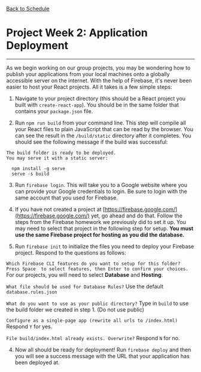 [Back to Schedule](../schedule.md)

# Project Week 2: Application Deployment

---

As we begin working on our group projects, you may be wondering how to publish your applications from your local machines onto a globally accessible server on the internet. With the help of Firebase, it's never been easier to host your React projects. All it takes is a few simple steps:

1. Navigate to your project directory (this should be a React project you built with `create-react-app`). You should be in the same folder that contains your `package.json` file.

2. Run `npm run build` from your command line. This step will compile all your React files to plain JavaScript that can be read by the browser. You can see the result in the `/build/static` directory after it completes. You should see the following message if the build was successful:

```
The build folder is ready to be deployed.
You may serve it with a static server:

  npm install -g serve
  serve -s build
```

3. Run `firebase login`. This will take you to a Google website where you can provide your Google credentials to login. Be sure to login with the same account that you used for Firebase.

4. If you have not created a project at [https://firebase.google.com/](https://firebase.google.com/) yet, go ahead and do that. Follow the steps from the Firebase homework we previously did to set it up. You may need to select that project in the following step for setup. **You must use the same Firebase project for hosting as you did the database.**

5. Run `firebase init` to initialize the files you need to deploy your Firebase project. Respond to the questions as follows:

`Which Firebase CLI features do you want to setup for this folder? Press Space 
to select features, then Enter to confirm your choices.` For our projects, you will need to select **Database** and **Hosting**.

`What file should be used for Database Rules?` Use the default `database.rules.json`

`What do you want to use as your public directory?` Type in `build` to use the build folder we created in step 1. (Do not use public)

`Configure as a single-page app (rewrite all urls to /index.html)` Respond `Y` for yes.

`File build/index.html already exists. Overwrite?` Respond `N` for no.

4. Now all should be ready for deployment! Run `firebase deploy` and then you will see a success message with the URL that your application has been deployed at.

